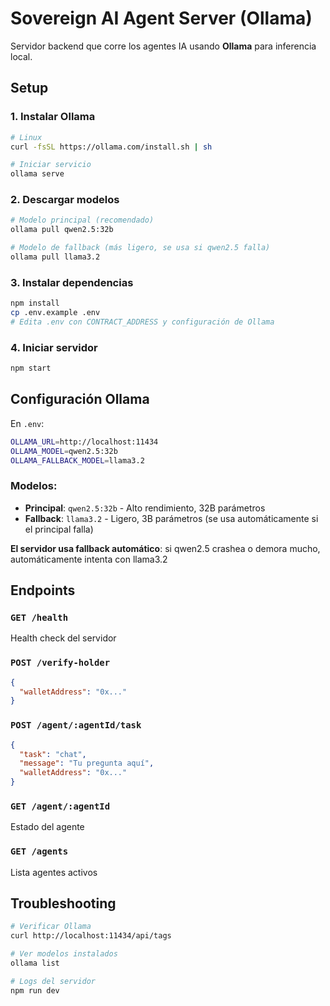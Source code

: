 # Sovereign AI Agent Server (Ollama)

Servidor backend que corre los agentes IA usando **Ollama** para inferencia local.

## Setup

### 1. Instalar Ollama

```bash
# Linux
curl -fsSL https://ollama.com/install.sh | sh

# Iniciar servicio
ollama serve
```

### 2. Descargar modelos

```bash
# Modelo principal (recomendado)
ollama pull qwen2.5:32b

# Modelo de fallback (más ligero, se usa si qwen2.5 falla)
ollama pull llama3.2
```

### 3. Instalar dependencias

```bash
npm install
cp .env.example .env
# Edita .env con CONTRACT_ADDRESS y configuración de Ollama
```

### 4. Iniciar servidor

```bash
npm start
```

## Configuración Ollama

En `.env`:
```bash
OLLAMA_URL=http://localhost:11434
OLLAMA_MODEL=qwen2.5:32b
OLLAMA_FALLBACK_MODEL=llama3.2
```

### Modelos:

- **Principal**: `qwen2.5:32b` - Alto rendimiento, 32B parámetros
- **Fallback**: `llama3.2` - Ligero, 3B parámetros (se usa automáticamente si el principal falla)

**El servidor usa fallback automático**: si qwen2.5 crashea o demora mucho, automáticamente intenta con llama3.2

## Endpoints

### `GET /health`
Health check del servidor

### `POST /verify-holder`
```json
{
  "walletAddress": "0x..."
}
```

### `POST /agent/:agentId/task`
```json
{
  "task": "chat",
  "message": "Tu pregunta aquí",
  "walletAddress": "0x..."
}
```

### `GET /agent/:agentId`
Estado del agente

### `GET /agents`
Lista agentes activos

## Troubleshooting

```bash
# Verificar Ollama
curl http://localhost:11434/api/tags

# Ver modelos instalados
ollama list

# Logs del servidor
npm run dev
```

